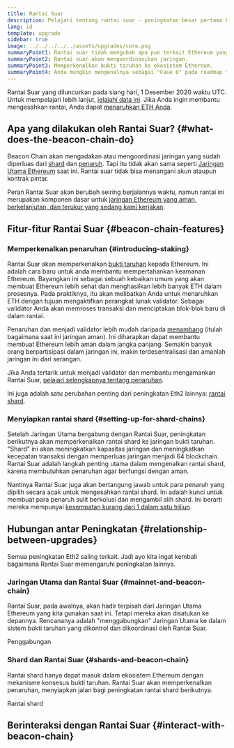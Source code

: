```yaml
---
title: Rantai Suar
description: Pelajari tentang rantai suar - peningkatan besar pertama Eth2 ke Ethereum.
lang: id
template: upgrade
sidebar: true
image: ../../../../../assets/upgrades/core.png
summaryPoint1: Rantai suar tidak mengubah apa pun terkait Ethereum yang kita gunakan saat ini.
summaryPoint2: Rantai suar akan mengoordinasikan jaringan.
summaryPoint3: Memperkenalkan bukti taruhan ke ekosistem Ethereum.
summaryPoint4: Anda mungkin mengenalnya sebagai "Fase 0" pada roadmap teknis.
---
```


<UpgradeStatus isShipped dateKey="page-upgrades-beacon-date">
    Rantai Suar yang diluncurkan pada siang hari, 1 Desember 2020 waktu UTC. Untuk mempelajari lebih lanjut, <a href="https://beaconscan.com/">jelajahi data ini</a>. Jika Anda ingin membantu mengesahkan rantai, Anda dapat <a href="/staking/">menaruhkan ETH Anda</a>.
</UpgradeStatus>

## Apa yang dilakukan oleh Rantai Suar? {#what-does-the-beacon-chain-do}

Beacon Chain akan mengadakan atau mengoordinasi jaringan yang sudah diperluas dari [shard](/upgrades/shard-chains/) dan [penaruh](/staking/). Tapi itu tidak akan sama seperti [Jaringan Utama Ethereum](/glossary/#mainnet) saat ini. Rantai suar tidak bisa menangani akun ataupun kontrak pintar.

Peran Rantai Suar akan berubah seiring berjalannya waktu, namun rantai ini merupakan komponen dasar untuk [jaringan Ethereum yang aman, berkelanjutan, dan terukur yang sedang kami kerjakan](/upgrades/vision/).

## Fitur-fitur Rantai Suar {#beacon-chain-features}

### Memperkenalkan penaruhan {#introducing-staking}

Rantai Suar akan memperkenalkan [bukti taruhan](/developers/docs/consensus-mechanisms/pos/) kepada Ethereum. Ini adalah cara baru untuk anda membantu mempertahankan keamanan Ethereum. Bayangkan ini sebagai sebuah kebaikan umum yang akan membuat Ethereum lebih sehat dan menghasilkan lebih banyak ETH dalam prosesnya. Pada praktiknya, itu akan melibatkan Anda untuk menaruhkan ETH dengan tujuan mengaktifkan perangkat lunak validator. Sebagai validator Anda akan memroses transaksi dan menciptakan blok-blok baru di dalam rantai.

Penaruhan dan menjadi validator lebih mudah daripada [menambang](/developers/docs/mining/) (itulah bagaimana saat ini jaringan aman). Ini diharapkan dapat membantu membuat Ethereum lebih aman dalam jangka panjang. Semakin banyak orang berpartisipasi dalam jaringan ini, makin terdesentralisasi dan amanlah jaringan ini dari serangan.

<InfoBanner emoji=":money_bag:">
Jika Anda tertarik untuk menjadi validator dan membantu mengamankan Rantai Suar, <a href="/staking/">pelajari selengkapnya tentang penaruhan</a>.
</InfoBanner>

Ini juga adalah satu perubahan penting dari peningkatan Eth2 lainnya: [rantai shard](/upgrades/shard-chains/).

### Menyiapkan rantai shard {#setting-up-for-shard-chains}

Setelah Jaringan Utama bergabung dengan Rantai Suar, peningkatan berikutnya akan memperkenalkan rantai shard ke jaringan bukti taruhan. "Shard" ini akan meningkatkan kapasitas jaringan dan meningkatkan kecepatan transaksi dengan memperluas jaringan menjadi 64 blockchain. Rantai Suar adalah langkah penting utama dalam mengenalkan rantai shard, karena membutuhkan penaruhan agar berfungsi dengan aman.

Nantinya Rantai Suar juga akan bertangung jawab untuk para penaruh yang dipilih secara acak untuk mengesahkan rantai shard. Ini adalah kunci untuk membuat para penaruh sulit berkolusi dan mengambil alih shard. Ini berarti mereka mempunyai [kesempatan kurang dari 1 dalam satu triliun](https://medium.com/@chihchengliang/minimum-committee-size-explained-67047111fa20).

## Hubungan antar Peningkatan {#relationship-between-upgrades}

Semua peningkatan Eth2 saling terkait. Jadi ayo kita ingat kembali bagaimana Rantai Suar memengaruhi peningkatan lainnya.

### Jaringan Utama dan Rantai Suar {#mainnet-and-beacon-chain}

Rantai Suar, pada awalnya, akan hadir terpisah dari Jaringan Utama Ethereum yang kita gunakan saat ini. Tetapi mereka akan disatukan ke depannya. Rencananya adalah "menggabungkan" Jaringan Utama ke dalam sistem bukti taruhan yang dikontrol dan dikoordinasi oleh Rantai Suar.

<ButtonLink to="/upgrades/merge/">Penggabungan</ButtonLink>

### Shard dan Rantai Suar {#shards-and-beacon-chain}

Rantai shard hanya dapat masuk dalam ekosistem Ethereum dengan mekanisme konsesus bukti taruhan. Rantai Suar akan memperkenalkan penaruhan, menyiapkan jalan bagi peningkatan rantai shard berikutnya.

<ButtonLink to="/upgrades/shard-chains/">Rantai shard</ButtonLink>

<Divider />

## Berinteraksi dengan Rantai Suar {#interact-with-beacon-chain}

<BeaconChainActions />
